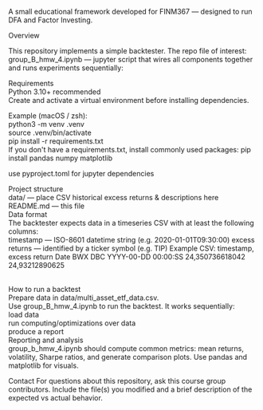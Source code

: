 A small educational framework developed for FINM367 — designed to run DFA and Factor Investing.

Overview

This repository implements a simple backtester. The repo file of interest: group_B_hmw_4.ipynb — jupyter script that wires all components together and runs experiments sequentially:

Requirements
 <br />
Python 3.10+ recommended
 <br />
Create and activate a virtual environment before installing dependencies.
 <br />
 
Example (macOS / zsh):
 <br />
python3 -m venv .venv
 <br />
source .venv/bin/activate
 <br />
pip install -r requirements.txt
 <br />
If you don't have a requirements.txt, install commonly used packages: pip install pandas numpy matplotlib

use pyproject.toml for jupyter dependencies

Project structure
 <br />
data/ — place CSV historical excess returns & descriptions here
 <br />
README.md — this file
 <br />
Data format
 <br />
The backtester expects data in a timeseries CSV with at least the following columns:
 <br />
timestamp — ISO-8601 datetime string (e.g. 2020-01-01T09:30:00)
excess returns — identified by a ticker symbol (e.g. TIP) Example CSV:
timestamp, excess return
Date	BWX	DBC
YYYY-00-DD 00:00:SS	24,350736618042	24,93212890625

 <br />
How to run a backtest
 <br />
Prepare data in data/multi_asset_etf_data.csv.
 <br />
Use group_B_hmw_4.ipynb to run the backtest. It works sequentially:
 <br />
load data
 <br />
run computing/optimizations over data
 <br />
produce a report
 <br />
Reporting and analysis
 <br />
group_b_hmw_4.ipynb should compute common metrics: mean returns, volatility, Sharpe ratios, and generate comparison plots. Use pandas and matplotlib for visuals.

Contact
For questions about this repository, ask this course group contributors. Include the file(s) you modified and a brief description of the expected vs actual behavior.
